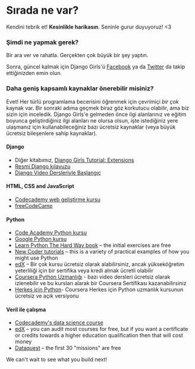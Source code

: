 # Sırada ne var?

Kendini tebrik et! **Kesinlikle harikasın**. Seninle gurur duyuyoruz! <3

### Şimdi ne yapmak gerek?

Bir ara ver ve rahatla. Gerçekten çok büyük bir şey yaptın.

Sonra, güncel kalmak için Django Girls'ü [Facebook](http://facebook.com/djangogirls) ya da [Twitter](https://twitter.com/djangogirls) da takip ettiğinizden emin olun.

### Daha geniş kapsamlı kaynaklar önerebilir misiniz?

Evet! Her türlü programlama becerisini öğrenmek için çevrimiçi *bir çok* kaynak var. Bir sonraki adıma geçmek biraz göz korkutucu olabilir, ama biz sizin için inceledik. Django Girls'e gelmeden önce ilgi alanlarınız ve eğitim boyunca geliştirdiğiniz ilgi alanları ne olursa olsun, işte istediğiniz yere ulaşmanız için kullanabileceğiniz bazı ücretsiz kaynaklar (veya büyük ücretsiz bileşenlere sahip kaynaklar).

#### Django

- Diğer kitabımız, [Django Girls Tutorial: Extensions](https://tutorial-extensions.djangogirls.org/)
- [Resmi Django kılavuzu](https://docs.djangoproject.com/en/2.2/intro/tutorial01/)
- [Django Video Dersleriyle Başlangıç](http://www.gettingstartedwithdjango.com/)

#### HTML, CSS and JavaScript

- [Codecademy web geliştirme kursu](https://www.codecademy.com/learn/paths/web-development)
- [freeCodeCamp](https://www.freecodecamp.org/)

#### Python

- [Code Academy Python kursu](https://www.codecademy.com/learn/learn-python)
- [Google Python kursu](https://developers.google.com/edu/python/)
- [Learn Python The Hard Way book](http://learnpythonthehardway.org/book/) – the initial exercises are free
- [New Coder tutorials](http://newcoder.io/tutorials/) – this is a variety of practical examples of how you might use Python
- [edX](https://www.edx.org/course?search_query=python) – Bir çok kursu ücretsiz olarak alabilirsiniz, ancak yükseköğretim yeterliliği için bir sertifika veya kredi almak ücretli olabilir
- [Coursera Python Uzmanlığı](https://www.coursera.org/specializations/python) - bazı video dersleri ücretsiz olarak izlenebilir ve bu kursları alarak bir Coursera Sertifikası kazanabilirsiniz
- [Herkes için Python](https://www.py4e.com/)- Coursera Herkes için Python uzmanlık kursunun ücretsiz ve açık versiyonu

#### Veril ile çalışma

- [Codecademy's data science course](https://www.codecademy.com/learn/paths/data-science)
- [edX](https://www.edx.org/course/?search_query=python&subject=Data%20Analysis%20%26%20Statistics) – you can audit most courses for free, but if you want a certificate or credits towards a higher education qualification then that will cost money
- [Dataquest](https://www.dataquest.io/) – the first 30 "missions" are free

We can't wait to see what you build next!